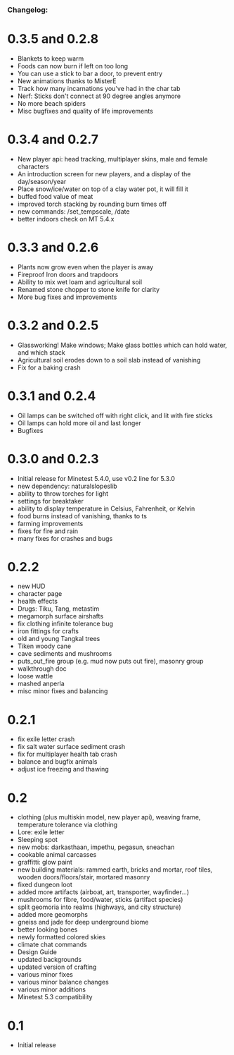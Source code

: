 
### Changelog:

# 0.3.5 and 0.2.8
- Blankets to keep warm
- Foods can now burn if left on too long
- You can use a stick to bar a door, to prevent entry
- New animations thanks to MisterE
- Track how many incarnations you've had in the char tab
- Nerf: Sticks don't connect at 90 degree angles anymore
- No more beach spiders
- Misc bugfixes and quality of life improvements

# 0.3.4 and 0.2.7
- New player api: head tracking, multiplayer skins, male and female characters
- An introduction screen for new players, and a display of the day/season/year
- Place snow/ice/water on top of a clay water pot, it will fill it
- buffed food value of meat
- improved torch stacking by rounding burn times off
- new commands: /set_tempscale, /date
- better indoors check on MT 5.4.x

# 0.3.3 and 0.2.6
- Plants now grow even when the player is away
- Fireproof Iron doors and trapdoors
- Ability to mix wet loam and agricultural soil
- Renamed stone chopper to stone knife for clarity
- More bug fixes and improvements

# 0.3.2 and 0.2.5
- Glassworking! Make windows; Make glass bottles which can hold water, and which stack
- Agricultural soil erodes down to a soil slab instead of vanishing
- Fix for a baking crash

# 0.3.1 and 0.2.4
- Oil lamps can be switched off with right click, and lit with fire sticks
- Oil lamps can hold more oil and last longer
- Bugfixes

# 0.3.0 and 0.2.3
- Initial release for Minetest 5.4.0, use v0.2 line for 5.3.0
- new dependency: naturalslopeslib
- ability to throw torches for light
- settings for breaktaker
- ability to display temperature in Celsius, Fahrenheit, or Kelvin
- food burns instead of vanishing, thanks to ts
- farming improvements
- fixes for fire and rain
- many fixes for crashes and bugs


# 0.2.2
- new HUD
- character page
- health effects
- Drugs: Tiku, Tang, metastim
- megamorph surface airshafts
- fix clothing infinite tolerance bug
- iron fittings for crafts
- old and young Tangkal trees
- Tiken woody cane
- cave sediments and mushrooms
- puts_out_fire group (e.g. mud now puts out fire), masonry group
- walkthrough doc
- loose wattle
- mashed anperla
- misc minor fixes and balancing

# 0.2.1
- fix exile letter crash
- fix salt water surface sediment crash
- fix for multiplayer health tab crash
- balance and bugfix animals
- adjust ice freezing and thawing

# 0.2
- clothing (plus multiskin model, new player api), weaving frame, temperature tolerance via clothing
- Lore: exile letter
- Sleeping spot
- new mobs: darkasthaan, impethu, pegasun, sneachan
- cookable animal carcasses
- graffitti: glow paint
- new building materials: rammed earth, bricks and mortar, roof tiles, wooden doors/floors/stair, mortared masonry
- fixed dungeon loot
- added more artifacts (airboat, art, transporter, wayfinder...)
- mushrooms for fibre, food/water, sticks (artifact species)
- split geomoria into realms (highways, and city structure)
- added more geomorphs
- gneiss and jade for deep underground biome
- better looking bones
- newly formatted colored skies
- climate chat commands
- Design Guide
- updated backgrounds
- updated version of crafting
- various minor fixes
- various minor balance changes
- various minor additions
- Minetest 5.3 compatibility

# 0.1
- Initial release
